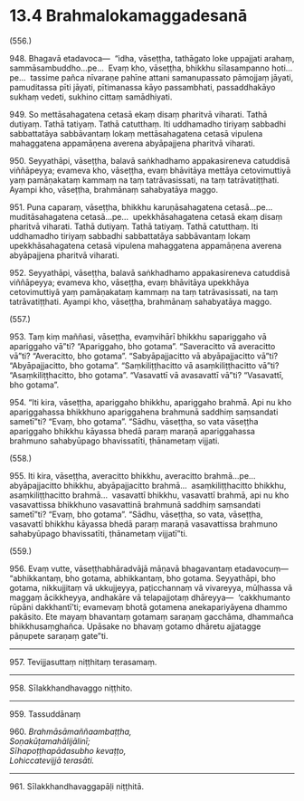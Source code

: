 # 13.4 Brahmalokamaggadesanā

(556.)

948\. Bhagavā etadavoca—  “idha, vāseṭṭha, tathāgato loke uppajjati arahaṃ, sammāsambuddho…pe…  Evaṃ kho, vāseṭṭha, bhikkhu sīlasampanno hoti…pe…  tassime pañca nīvaraṇe pahīne attani samanupassato pāmojjaṃ jāyati, pamuditassa pīti jāyati, pītimanassa kāyo passambhati, passaddhakāyo sukhaṃ vedeti, sukhino cittaṃ samādhiyati.

949\. So mettāsahagatena cetasā ekaṃ disaṃ pharitvā viharati. Tathā dutiyaṃ. Tathā tatiyaṃ. Tathā catutthaṃ. Iti uddhamadho tiriyaṃ sabbadhi sabbattatāya sabbāvantaṃ lokaṃ mettāsahagatena cetasā vipulena mahaggatena appamāṇena averena abyāpajjena pharitvā viharati.

950\. Seyyathāpi, vāseṭṭha, balavā saṅkhadhamo appakasireneva catuddisā viññāpeyya; evameva kho, vāseṭṭha, evaṃ bhāvitāya mettāya cetovimuttiyā yaṃ pamāṇakataṃ kammaṃ na taṃ tatrāvasissati, na taṃ tatrāvatiṭṭhati. Ayampi kho, vāseṭṭha, brahmānaṃ sahabyatāya maggo.

951\. Puna caparaṃ, vāseṭṭha, bhikkhu karuṇāsahagatena cetasā…pe…  muditāsahagatena cetasā…pe…  upekkhāsahagatena cetasā ekaṃ disaṃ pharitvā viharati. Tathā dutiyaṃ. Tathā tatiyaṃ. Tathā catutthaṃ. Iti uddhamadho tiriyaṃ sabbadhi sabbattatāya sabbāvantaṃ lokaṃ upekkhāsahagatena cetasā vipulena mahaggatena appamāṇena averena abyāpajjena pharitvā viharati.

952\. Seyyathāpi, vāseṭṭha, balavā saṅkhadhamo appakasireneva catuddisā viññāpeyya; evameva kho, vāseṭṭha, evaṃ bhāvitāya upekkhāya cetovimuttiyā yaṃ pamāṇakataṃ kammaṃ na taṃ tatrāvasissati, na taṃ tatrāvatiṭṭhati. Ayampi kho, vāseṭṭha, brahmānaṃ sahabyatāya maggo.

(557.)

953\. Taṃ kiṃ maññasi, vāseṭṭha, evaṃvihārī bhikkhu sapariggaho vā apariggaho vā”ti? “Apariggaho, bho gotama”. “Saveracitto vā averacitto vā”ti? “Averacitto, bho gotama”. “Sabyāpajjacitto vā abyāpajjacitto vā”ti? “Abyāpajjacitto, bho gotama”. “Saṃkiliṭṭhacitto vā asaṃkiliṭṭhacitto vā”ti? “Asaṃkiliṭṭhacitto, bho gotama”. “Vasavattī vā avasavattī vā”ti? “Vasavattī, bho gotama”.

954\. “Iti kira, vāseṭṭha, apariggaho bhikkhu, apariggaho brahmā. Api nu kho apariggahassa bhikkhuno apariggahena brahmunā saddhiṃ saṃsandati sametī”ti? “Evaṃ, bho gotama”. “Sādhu, vāseṭṭha, so vata vāseṭṭha apariggaho bhikkhu kāyassa bhedā paraṃ maraṇā apariggahassa brahmuno sahabyūpago bhavissatīti, ṭhānametaṃ vijjati.

(558.)

955\. Iti kira, vāseṭṭha, averacitto bhikkhu, averacitto brahmā…pe…  abyāpajjacitto bhikkhu, abyāpajjacitto brahmā…  asaṃkiliṭṭhacitto bhikkhu, asaṃkiliṭṭhacitto brahmā…  vasavattī bhikkhu, vasavattī brahmā, api nu kho vasavattissa bhikkhuno vasavattinā brahmunā saddhiṃ saṃsandati sametī”ti? “Evaṃ, bho gotama”. “Sādhu, vāseṭṭha, so vata, vāseṭṭha, vasavattī bhikkhu kāyassa bhedā paraṃ maraṇā vasavattissa brahmuno sahabyūpago bhavissatīti, ṭhānametaṃ vijjatī”ti.

(559.)

956\. Evaṃ vutte, vāseṭṭhabhāradvājā māṇavā bhagavantaṃ etadavocuṃ—  “abhikkantaṃ, bho gotama, abhikkantaṃ, bho gotama. Seyyathāpi, bho gotama, nikkujjitaṃ vā ukkujjeyya, paṭicchannaṃ vā vivareyya, mūḷhassa vā maggaṃ ācikkheyya, andhakāre vā telapajjotaṃ dhāreyya—  ‘cakkhumanto rūpāni dakkhantī’ti; evamevaṃ bhotā gotamena anekapariyāyena dhammo pakāsito. Ete mayaṃ bhavantaṃ gotamaṃ saraṇaṃ gacchāma, dhammañca bhikkhusaṃghañca. Upāsake no bhavaṃ gotamo dhāretu ajjatagge pāṇupete saraṇaṃ gate”ti.

---

957\. Tevijjasuttaṃ niṭṭhitaṃ terasamaṃ.

---

958\. Sīlakkhandhavaggo niṭṭhito.

---

959\. Tassuddānaṃ

960\. _Brahmāsāmaññaambaṭṭha,_  
_Soṇakūṭamahālijālinī;_  
_Sīhapoṭṭhapādasubho kevaṭṭo,_  
_Lohiccatevijjā terasāti._  

---

961\. Sīlakkhandhavaggapāḷi niṭṭhitā.
